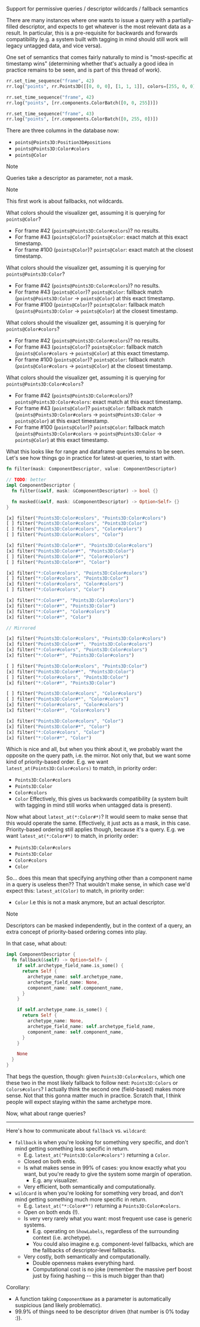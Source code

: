 



Support for permissive queries / descriptor wildcards / fallback semantics


There are many instances where one wants to issue a query with a partially-filled descriptor, and expects to get whatever is the most relevant data as a result.
In particular, this is a pre-requisite for backwards and forwards compatibility (e.g. a system built with tagging in mind should still work will legacy untagged data, and vice versa).

One set of semantics that comes fairly naturally to mind is "most-specific at timestamp wins" (determining whether that's actually a good idea in practice remains to be seen, and is part of this thread of work).
```py
rr.set_time_sequence("frame", 42)
rr.log("points", rr.Points3D([[0, 0, 0], [1, 1, 1]], colors=[255, 0, 0]))

rr.set_time_sequence("frame", 42)
rr.log("points", [rr.components.ColorBatch([0, 0, 255])])

rr.set_time_sequence("frame", 43)
rr.log("points", [rr.components.ColorBatch([0, 255, 0])])
```

There are three columns in the database now:
* `points@Points3D:Position3D#positions`
* `points@Points3D:Color#colors`
* `points@Color`

> [!NOTE]
> Queries take a descriptor as parameter, not a mask.

> [!NOTE]
> This first work is about fallbacks, not wildcards.

What colors should the visualizer get, assuming it is querying for `points@Color`?
* For frame #42 (`points@Points3D:Color#colors`)? no results.
* For frame #43 (`points@Color`)? `points@Color`: exact match at this exact timestamp.
* For frame #100 (`points@Color`)? `points@Color`: exact match at the closest timestamp.

What colors should the visualizer get, assuming it is querying for `points@Points3D:Color`?
* For frame #42 (`points@Points3D:Color#colors`)? no results.
* For frame #43 (`points@Color`)? `points@Color`: fallback match (`points@Points3D:Color` -> `points@Color`) at this exact timestamp.
* For frame #100 (`points@Color`)? `points@Color`: fallback match (`points@Points3D:Color` -> `points@Color`) at the closest timestamp.

What colors should the visualizer get, assuming it is querying for `points@Color#colors`?
* For frame #42 (`points@Points3D:Color#colors`)? no results.
* For frame #43 (`points@Color`)? `points@Color`: fallback match (`points@Color#colors` -> `points@Color`) at this exact timestamp.
* For frame #100 (`points@Color`)? `points@Color`: fallback match (`points@Color#colors` -> `points@Color`) at the closest timestamp.

What colors should the visualizer get, assuming it is querying for `points@Points3D:Color#colors`?
* For frame #42 (`points@Points3D:Color#colors`)? `points@Points3D:Color#colors`: exact match at this exact timestamp.
* For frame #43 (`points@Color`)? `points@Color`: fallback match (`points@Points3D:Color#colors` -> `points@Points3D:Color` -> `points@Color`) at this exact timestamp.
* For frame #100 (`points@Color`)? `points@Color`: fallback match (`points@Points3D:Color#colors` -> `points@Points3D:Color` -> `points@Color`) at this exact timestamp.

What this looks like for range and dataframe queries remains to be seen. Let's see how things go in practice for latest-at queries, to start with.

```rust
fn filter(mask: ComponentDescriptor, value: ComponentDescriptor)

// TODO: better
impl ComponentDescriptor {
  fn filter(&self, mask: &ComponentDescriptor) -> bool {}

  fn masked(&self, mask: &ComponentDescriptor) -> Option<Self> {}
}

[x] filter("Points3D:Color#colors", "Points3D:Color#colors")
[ ] filter("Points3D:Color#colors", "Points3D:Color")
[ ] filter("Points3D:Color#colors", "Color#colors")
[ ] filter("Points3D:Color#colors", "Color")

[x] filter("Points3D:Color#*", "Points3D:Color#colors")
[x] filter("Points3D:Color#*", "Points3D:Color")
[ ] filter("Points3D:Color#*", "Color#colors")
[ ] filter("Points3D:Color#*", "Color")

[x] filter("*:Color#colors", "Points3D:Color#colors")
[ ] filter("*:Color#colors", "Points3D:Color")
[x] filter("*:Color#colors", "Color#colors")
[ ] filter("*:Color#colors", "Color")

[x] filter("*:Color#*", "Points3D:Color#colors")
[x] filter("*:Color#*", "Points3D:Color")
[x] filter("*:Color#*", "Color#colors")
[x] filter("*:Color#*", "Color")

// Mirrored

[x] filter("Points3D:Color#colors", "Points3D:Color#colors")
[x] filter("Points3D:Color#*", "Points3D:Color#colors")
[x] filter("*:Color#colors", "Points3D:Color#colors")
[x] filter("*:Color#*", "Points3D:Color#colors")

[ ] filter("Points3D:Color#colors", "Points3D:Color")
[x] filter("Points3D:Color#*", "Points3D:Color")
[ ] filter("*:Color#colors", "Points3D:Color")
[x] filter("*:Color#*", "Points3D:Color")

[ ] filter("Points3D:Color#colors", "Color#colors")
[ ] filter("Points3D:Color#*", "Color#colors")
[x] filter("*:Color#colors", "Color#colors")
[x] filter("*:Color#*", "Color#colors")

[x] filter("Points3D:Color#colors", "Color")
[x] filter("Points3D:Color#*", "Color")
[x] filter("*:Color#colors", "Color")
[x] filter("*:Color#*", "Color")
```

Which is nice and all, but when you think about it, we probably want the opposite on the query path, i.e. the mirror. Not only that, but we want some kind of priority-based order.
E.g. we want `latest_at(Points3D:Color#colors)` to match, in priority order:
* `Points3D:Color#colors`
* `Points3D:Color`
* `Color#colors`
* `Color`
Effectively, this gives us backwards compatibility (a system built with tagging in mind still works when untagged data is present).

Now what about `latest_at(*:Color#*)`? It would seem to make sense that this would operate the same. Effectively, it just acts as a mask, in this case. Priority-based ordering still applies though, because it's a query.
E.g. we want `latest_at(*:Color#*)` to match, in priority order:
* `Points3D:Color#colors`
* `Points3D:Color`
* `Color#colors`
* `Color`

So... does this mean that specifying anything other than a component name in a query is useless then?? That wouldn't make sense, in which case we'd expect this:
`latest_at(Color)` to match, in priority order:
* `Color`
I.e this is not a mask anymore, but an actual descriptor.

> [!NOTE]
> Descriptors can be masked independently, but in the context of a query, an extra concept of priority-based ordering comes into play.

In that case, what about:
```rust
impl ComponentDescriptor {
  fn fallback(&self) -> Option<Self> {
    if self.archetype_field_name.is_some() {
      return Self {
        archetype_name: self.archetype_name,
        archetype_field_name: None,
        component_name: self.component_name,
      }
    }

    if self.archetype_name.is_some() {
      return Self {
        archetype_name: None,
        archetype_field_name: self.archetype_field_name,
        component_name: self.component_name,
      }
    }

    None
  }
}
```

That begs the question, though: given `Points3D:Color#colors`, which one these two in the most likely fallback to follow next: `Points3D:Colors` or `Colors#colors`?
I actually think the second one (field-based) makes more sense. Not that this gonna matter much in practice.
Scratch that, I think people will expect staying within the same archetype more.

Now, what about range queries?


---

Here's how to communicate about `fallback` vs. `wildcard`:
* `fallback` is when you're looking for something very specific, and don't mind getting something less specific in return.
  * E.g. `latest_at("Points3D:Color#colors")` returning a `Color`.
  * Closed on both ends.
  * Is what makes sense in 99% of cases: you know exactly what you want, but you're ready to give the system some margin of operation.
    * E.g. any visualizer.
  * Very efficient, both semantically and computationally.
* `wildcard` is when you're looking for something very broad, and don't mind getting something much more specific in return.
  * E.g. `latest_at("*:Color#*")` returning a `Points3D:Color#colors`.
  * Open on both ends (!).
  * Is very very rarely what you want: most frequent use case is generic systems.
    * E.g. operating on `ShowLabels`, regardless of the surrounding context (i.e. archetype).
    * You could also imagine e.g. component-level fallbacks, which are the fallbacks of descriptor-level fallbacks.
  * Very costly, both semantically and computationally.
    * Double openness makes everything hard.
    * Computational cost is no joke (remember the massive perf boost just by fixing hashing -- this is much bigger than that)

Corollary:
* A function taking `ComponentName` as a parameter is automatically suspicious (and likely problematic).
* 99.9% of things need to be descriptor driven (that number is 0% today :)).
